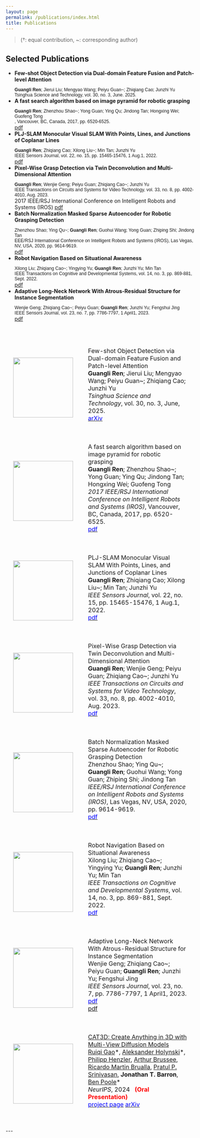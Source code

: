 ```yaml
---
layout: page
permalink: /publications/index.html
title: Publications
---
```


> (†: equal contribution, ~: corresponding author)

## Selected Publications
<p class="justify-align">
<ul>
  <li><b>Few-shot Object Detection via Dual-domain Feature Fusion and Patch-level Attention</b><br>
    <p style="font-family: Arial, sans-serif; font-size: 12px; margin-bottom: 0;">
      <b>Guangli Ren</b>; Jierui Liu; Mengyao Wang; Peiyu Guan~; Zhiqiang Cao; Junzhi Yu<br>Tsinghua Science and Technology, vol. 30, no. 3, June. 2025.
    </p>
  </li>

  <li><b>A fast search algorithm based on image pyramid for robotic grasping</b><br>
    <p style="font-family: Arial, sans-serif; font-size: 12px; margin-bottom: 0;">
      <b>Guangli Ren</b>; Zhenzhou Shao~; Yong Guan; Ying Qu; Jindong Tan; Hongxing Wei; Guofeng Tong<br>, Vancouver, BC, Canada, 2017, pp. 6520-6525.
    </p></li>
  <div class="button">
      <a href="https://rengl.github.io/mypaper/papers/iros2017.pdf">pdf</a>
  </div>

  <li><b>PLJ-SLAM Monocular Visual SLAM With Points, Lines, and Junctions of Coplanar Lines</b><br> 
    <p style="font-family: Arial, sans-serif; font-size: 12px; margin-bottom: 0;">
      <b>Guangli Ren</b>; Zhiqiang Cao; Xilong Liu~; Min Tan; Junzhi Yu<br>IEEE Sensors Journal, vol. 22, no. 15, pp. 15465-15476, 1 Aug.1, 2022.
    </p>
  </li>
  <div class="button">
    <a href="https://rengl.github.io/mypaper/papers/pljslam.pdf">pdf</a>
  </div>

  <li><b>Pixel-Wise Grasp Detection via Twin Deconvolution and Multi-Dimensional Attention</b><br>
    <p style="font-family: Arial, sans-serif; font-size: 12px; margin-bottom: 0;">
      <b>Guangli Ren</b>; Wenjie Geng; Peiyu Guan; Zhiqiang Cao~; Junzhi Yu<br>IEEE Transactions on Circuits and Systems for Video Technology, vol. 33, no. 8, pp. 4002-4010, Aug. 2023.</p>
  </li>
  <div class="button">2017 IEEE/RSJ International Conference on Intelligent Robots and Systems (IROS)
    <a href="https://rengl.github.io/mypaper/papers/tdmagnet.pdf">pdf</a>
  </div>

  <li><b>Batch Normalization Masked Sparse Autoencoder for Robotic Grasping Detection</b><br> 
    <p style="font-family: Arial, sans-serif; font-size: 12px; margin-bottom: 0;">
      Zhenzhou Shao; Ying Qu~; <b>Guangli Ren</b>; Guohui Wang; Yong Guan; Zhiping Shi; Jindong Tan<br>EEE/RSJ International Conference on Intelligent Robots and Systems (IROS), Las Vegas, NV, USA, 2020, pp. 9614-9619.
    </p>
  </li>
  <div class="button">
    <a href="https://rengl.github.io/mypaper/papers/iros2020.pdf">pdf</a>
  </div>

  <li><b>Robot Navigation Based on Situational Awareness</b><br> 
    <p style="font-family: Arial, sans-serif; font-size: 12px; margin-bottom: 0;">
      Xilong Liu; Zhiqiang Cao~; Yingying Yu; <b>Guangli Ren</b>; Junzhi Yu; Min Tan<br>IEEE Transactions on Cognitive and Developmental Systems, vol. 14, no. 3, pp. 869-881, Sept. 2022.
    </p>
  </li>
  <div class="button">
      <a href="https://rengl.github.io/mypaper/papers/yyy.pdf">pdf</a>
  </div>
  
  <li><b>Adaptive Long-Neck Network With Atrous-Residual Structure for Instance Segmentation</b><br>
    <p style="font-family: Arial, sans-serif; font-size: 12px; margin-bottom: 0;">
      Wenjie Geng; Zhiqiang Cao~; Peiyu Guan; <b>Guangli Ren</b>; Junzhi Yu; Fengshui Jing<br>IEEE Sensors Journal, vol. 23, no. 7, pp. 7786-7797, 1 April1, 2023.
    </p>
  </li>
  <div class="button">
      <a href="https://rengl.github.io/mypaper/papers/gwj.pdf">pdf</a>
  </div>
</ul>
</p>

<br>
<table style="width:100%;border:0px;border-spacing:0px;border-collapse:separate;margin-right:auto;margin-left:auto;">
<tbody>
    <tr>
      <td style="padding:20px;width:25%;vertical-align:middle">
        <div class="one">
          <img src='https://rengl.github.io/images/dffpa.jpg' width="160">
        </div>
      </td>
      <td style="padding:20px;width:75%;vertical-align:middle">
        <!-- <a href="https://cat3d.github.io/"> -->
      <span class="papertitle">Few-shot Object Detection via Dual-domain Feature Fusion and Patch-level Attention</span>
        <!-- </a> -->
        <br>
        <strong>Guangli Ren</strong>; Jierui Liu; Mengyao Wang; Peiyu Guan~; Zhiqiang Cao; Junzhi Yu
        <br>
        <em>Tsinghua Science and Technology</em>, vol. 30, no. 3, June, 2025. 
        <!-- <font color="red"><strong>(Oral Presentation)</strong></font> -->
        <br>
        <!-- <a href="https://cat3d.github.io/"><font color="blue">project page</font></a> -->
        <a href="https://arxiv.org/abs/2405.10314"><font color="blue">arXiv</font></a>
        <p></p>
        <!-- <p>
        A single model built around diffusion and NeRF that does text-to-3D, image-to-3D, and few-view reconstruction, trains in 1 minute, and renders at 60FPS in a browser.
        </p> -->
      </td>
    </tr>
    <tr>
      <td style="padding:20px;width:25%;vertical-align:middle">
        <div class="one">
          <img src='https://rengl.github.io/images/iros2017.jpg' width="160">
        </div>
      </td>
      <td style="padding:20px;width:75%;vertical-align:middle">
      <span class="papertitle">A fast search algorithm based on image pyramid for robotic grasping</span>
        <br>
        <strong>Guangli Ren</strong>; Zhenzhou Shao~; Yong Guan; Ying Qu; Jindong Tan; Hongxing Wei; Guofeng Tong
        <br>
        <em>2017 IEEE/RSJ International Conference on Intelligent Robots and Systems (IROS)</em>, Vancouver, BC, Canada, 2017, pp. 6520-6525.
        <br>
        <a href="https://rengl.github.io/mypaper/papers/iros2017.pdf"><font color="blue">pdf</font></a>
        <p></p>
      </td>
    </tr>
    <tr>
      <td style="padding:20px;width:25%;vertical-align:middle">
        <div class="one">
          <img src='https://rengl.github.io/images/pljslam.jpg' width="160">
        </div>
      </td>
      <td style="padding:20px;width:75%;vertical-align:middle">
      <span class="papertitle">PLJ-SLAM Monocular Visual SLAM With Points, Lines, and Junctions of Coplanar Lines</span>
        <br>
        <strong>Guangli Ren</strong>; Zhiqiang Cao; Xilong Liu~; Min Tan; Junzhi Yu
        <br>
        <em>IEEE Sensors Journal</em>, vol. 22, no. 15, pp. 15465-15476, 1 Aug.1, 2022.
        <br>
        <a href="https://rengl.github.io/mypaper/papers/pljslam.pdf"><font color="blue">pdf</font></a>
        <p></p>
      </td>
    </tr>
    <tr>
      <td style="padding:20px;width:25%;vertical-align:middle">
        <div class="one">
          <img src='https://rengl.github.io/images/tdmagnet.jpg' width="160">
        </div>
      </td>
      <td style="padding:20px;width:75%;vertical-align:middle">
      <span class="papertitle">Pixel-Wise Grasp Detection via Twin Deconvolution and Multi-Dimensional Attention</span>
        <br>
        <strong>Guangli Ren</strong>; Wenjie Geng; Peiyu Guan; Zhiqiang Cao~; Junzhi Yu
        <br>
        <em>IEEE Transactions on Circuits and Systems for Video Technology</em>, vol. 33, no. 8, pp. 4002-4010, Aug. 2023.
        <br>
        <a href="https://rengl.github.io/mypaper/papers/tdmagnet.pdf"><font color="blue">pdf</font></a>
        <p></p>
      </td>
    </tr>
    <tr>
      <td style="padding:20px;width:25%;vertical-align:middle">
        <div class="one">
          <img src='https://rengl.github.io/images/iros2020.jpg' width="160">
        </div>
      </td>
      <td style="padding:20px;width:75%;vertical-align:middle">
      <span class="papertitle">Batch Normalization Masked Sparse Autoencoder for Robotic Grasping Detection</span>
        <br>
        Zhenzhou Shao; Ying Qu~; <strong>Guangli Ren</strong>; Guohui Wang; Yong Guan; Zhiping Shi; Jindong Tan
        <br>
        <em>IEEE/RSJ International Conference on Intelligent Robots and Systems (IROS)</em>, Las Vegas, NV, USA, 2020, pp. 9614-9619.
        <br>
        <a href="https://rengl.github.io/mypaper/papers/iros2020.pdf"><font color="blue">pdf</font></a>
        <p></p>
      </td>
    </tr>
    <tr>
      <td style="padding:20px;width:25%;vertical-align:middle">
        <div class="one">
          <img src='https://rengl.github.io/images/yyy.jpg' width="160">
        </div>
      </td>
      <td style="padding:20px;width:75%;vertical-align:middle">
      <span class="papertitle">Robot Navigation Based on Situational Awareness</span>
        <br>
        Xilong Liu; Zhiqiang Cao~; Yingying Yu; <strong>Guangli Ren</strong>; Junzhi Yu; Min Tan
        <br>
        <em>IEEE Transactions on Cognitive and Developmental Systems</em>, vol. 14, no. 3, pp. 869-881, Sept. 2022.
        <br>
        <a href="https://rengl.github.io/mypaper/papers/yyy.pdf"><font color="blue">pdf</font></a>
        <p></p>
      </td>
    </tr>
    <tr>
      <td style="padding:20px;width:25%;vertical-align:middle">
        <div class="one">
          <img src='https://rengl.github.io/images/gwj.jpg' width="160">
        </div>
      </td>
      <td style="padding:20px;width:75%;vertical-align:middle">
      <span class="papertitle">Adaptive Long-Neck Network With Atrous-Residual Structure for Instance Segmentation</span>
        <br>
        Wenjie Geng; Zhiqiang Cao~; Peiyu Guan; <strong>Guangli Ren</strong>; Junzhi Yu; Fengshui Jing
        <br>
        <em>IEEE Sensors Journal</em>, vol. 23, no. 7, pp. 7786-7797, 1 April1, 2023.
        <br>
        <a href="https://rengl.github.io/mypaper/papers/gwj.pdf"><font color="blue">pdf</font></a>
        <div class="button">
        <a href="https://rengl.github.io/mypaper/papers/gwj.pdf">pdf</a>
        </div>
        <p></p>
      </td>
    </tr>
  <!-- <tr bgcolor="#ffffd0"> -->
  <tr>
      <td style="padding:20px;width:25%;vertical-align:middle">
        <div class="one">
          <img src='https://rengl.github.io/images/cat3d.jpg' width="160">
        </div>
      </td>
      <td style="padding:20px;width:75%;vertical-align:middle">
        <a href="https://cat3d.github.io/">
      <span class="papertitle">CAT3D: Create Anything in 3D with Multi-View Diffusion Models</span>
        </a>
        <br>
        <a href="https://ruiqigao.github.io/">Ruiqi Gao</a>*,
        <a href="https://holynski.org/">Aleksander Holynski</a>*, 
        <a href="https://henzler.github.io/">Philipp Henzler</a>,
        <a href="https://github.com/ArthurBrussee">Arthur Brussee</a>, 
        <a href="http://ricardomartinbrualla.com/">Ricardo Martin Brualla</a>, 
        <a href="https://pratulsrinivasan.github.io/">Pratul P. Srinivasan</a>,
        <strong>Jonathan T. Barron</strong>,
        <a href="https://poolio.github.io/">Ben Poole</a>*
        <br>
        <em>NeurIPS</em>, 2024 &nbsp <font color="red"><strong>(Oral Presentation)</strong></font>
        <br>
        <a href="https://cat3d.github.io/"><font color="blue">project page</font></a>
        <a href="https://arxiv.org/abs/2405.10314"><font color="blue">arXiv</font></a>
        <p></p>
        <!-- <p>
        A single model built around diffusion and NeRF that does text-to-3D, image-to-3D, and few-view reconstruction, trains in 1 minute, and renders at 60FPS in a browser.
        </p> -->
      </td>
    </tr>
</tbody>
</table>
---
<!-- 
## Degree Thesis
-->

